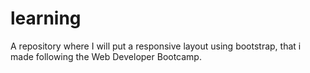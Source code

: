 # learning
A repository where I will put a responsive layout using bootstrap, that i made following the Web Developer Bootcamp.
